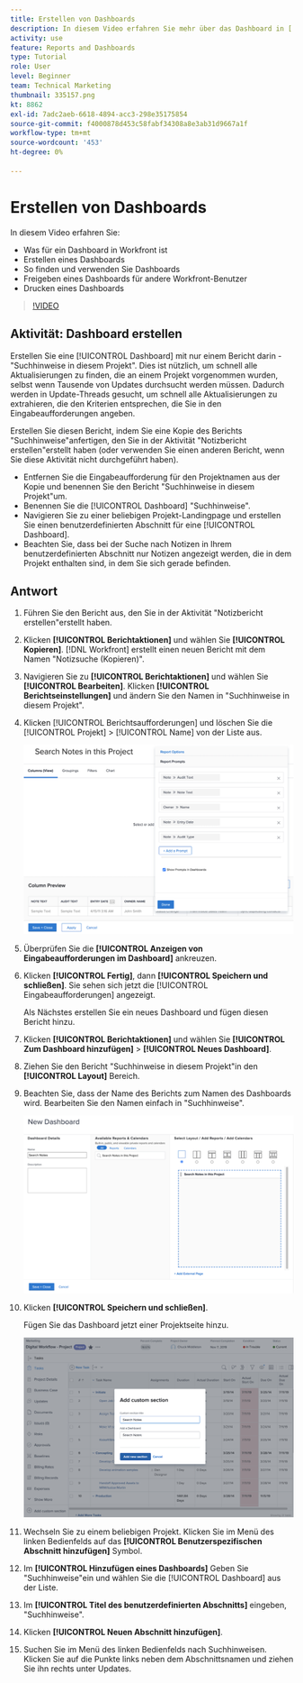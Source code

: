 ```yaml
---
title: Erstellen von Dashboards
description: In diesem Video erfahren Sie mehr über das Dashboard in [!DNL  Workfront].
activity: use
feature: Reports and Dashboards
type: Tutorial
role: User
level: Beginner
team: Technical Marketing
thumbnail: 335157.png
kt: 8862
exl-id: 7adc2aeb-6618-4894-acc3-298e35175854
source-git-commit: f4000878d453c58fabf34308a8e3ab31d9667a1f
workflow-type: tm+mt
source-wordcount: '453'
ht-degree: 0%

---
```


# Erstellen von Dashboards

In diesem Video erfahren Sie:

* Was für ein Dashboard in Workfront ist
* Erstellen eines Dashboards
* So finden und verwenden Sie Dashboards
* Freigeben eines Dashboards für andere Workfront-Benutzer
* Drucken eines Dashboards

>[!VIDEO](https://video.tv.adobe.com/v/335157/?quality=12)

## Aktivität: Dashboard erstellen

Erstellen Sie eine [!UICONTROL Dashboard] mit nur einem Bericht darin -&quot;Suchhinweise in diesem Projekt&quot;. Dies ist nützlich, um schnell alle Aktualisierungen zu finden, die an einem Projekt vorgenommen wurden, selbst wenn Tausende von Updates durchsucht werden müssen. Dadurch werden in Update-Threads gesucht, um schnell alle Aktualisierungen zu extrahieren, die den Kriterien entsprechen, die Sie in den Eingabeaufforderungen angeben.

Erstellen Sie diesen Bericht, indem Sie eine Kopie des Berichts &quot;Suchhinweise&quot;anfertigen, den Sie in der Aktivität &quot;Notizbericht erstellen&quot;erstellt haben (oder verwenden Sie einen anderen Bericht, wenn Sie diese Aktivität nicht durchgeführt haben).

* Entfernen Sie die Eingabeaufforderung für den Projektnamen aus der Kopie und benennen Sie den Bericht &quot;Suchhinweise in diesem Projekt&quot;um.
* Benennen Sie die [!UICONTROL Dashboard] &quot;Suchhinweise&quot;.
* Navigieren Sie zu einer beliebigen Projekt-Landingpage und erstellen Sie einen benutzerdefinierten Abschnitt für eine [!UICONTROL Dashboard].
* Beachten Sie, dass bei der Suche nach Notizen in Ihrem benutzerdefinierten Abschnitt nur Notizen angezeigt werden, die in dem Projekt enthalten sind, in dem Sie sich gerade befinden.

## Antwort

1. Führen Sie den Bericht aus, den Sie in der Aktivität &quot;Notizbericht erstellen&quot;erstellt haben.
1. Klicken **[!UICONTROL Berichtaktionen]** und wählen Sie **[!UICONTROL Kopieren]**. [!DNL Workfront] erstellt einen neuen Bericht mit dem Namen &quot;Notizsuche (Kopieren)&quot;.
1. Navigieren Sie zu **[!UICONTROL Berichtaktionen]** und wählen Sie **[!UICONTROL Bearbeiten]**. Klicken **[!UICONTROL Berichtseinstellungen]** und ändern Sie den Namen in &quot;Suchhinweise in diesem Projekt&quot;.
1. Klicken [!UICONTROL Berichtsaufforderungen] und löschen Sie die [!UICONTROL Projekt] > [!UICONTROL Name] von der Liste aus.

   ![Ein Bild des Bildschirms zum Erstellen eines neuen Dashboards](assets/edit-report-prompts.png)

1. Überprüfen Sie die **[!UICONTROL Anzeigen von Eingabeaufforderungen im Dashboard]** ankreuzen.
1. Klicken **[!UICONTROL Fertig]**, dann **[!UICONTROL Speichern und schließen]**. Sie sehen sich jetzt die [!UICONTROL Eingabeaufforderungen] angezeigt.

   Als Nächstes erstellen Sie ein neues Dashboard und fügen diesen Bericht hinzu.

1. Klicken **[!UICONTROL Berichtaktionen]** und wählen Sie **[!UICONTROL Zum Dashboard hinzufügen]** > **[!UICONTROL Neues Dashboard]**.
1. Ziehen Sie den Bericht &quot;Suchhinweise in diesem Projekt&quot;in den **[!UICONTROL Layout]** Bereich.
1. Beachten Sie, dass der Name des Berichts zum Namen des Dashboards wird. Bearbeiten Sie den Namen einfach in &quot;Suchhinweise&quot;.

   ![Ein Bild des Bildschirms zum Erstellen eines neuen Dashboards](assets/create-dashboard.png)

1. Klicken **[!UICONTROL Speichern und schließen]**.

   Fügen Sie das Dashboard jetzt einer Projektseite hinzu.

   ![Ein Bild des Bildschirms zum Erstellen eines neuen Dashboards](assets/add-custom-section.png)

1. Wechseln Sie zu einem beliebigen Projekt. Klicken Sie im Menü des linken Bedienfelds auf das **[!UICONTROL Benutzerspezifischen Abschnitt hinzufügen]** Symbol.
1. Im **[!UICONTROL Hinzufügen eines Dashboards]** Geben Sie &quot;Suchhinweise&quot;ein und wählen Sie die [!UICONTROL Dashboard] aus der Liste.
1. Im **[!UICONTROL Titel des benutzerdefinierten Abschnitts]** eingeben, &quot;Suchhinweise&quot;.
1. Klicken **[!UICONTROL Neuen Abschnitt hinzufügen]**.
1. Suchen Sie im Menü des linken Bedienfelds nach Suchhinweisen. Klicken Sie auf die Punkte links neben dem Abschnittsnamen und ziehen Sie ihn rechts unter Updates.
